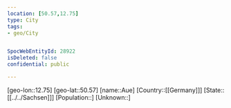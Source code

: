 ```yaml
---
location: [50.57,12.75]
type: City
tags:
- geo/City


SpocWebEntityId: 28922
isDeleted: false
confidential: public

---
```

[geo-lon::12.75]
[geo-lat::50.57]
[name::Aue]
[Country::[[Germany]]]
[State::[[../../Sachsen]]]
[Population::]
[Unknown::]

